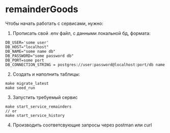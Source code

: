 # remainderGoods

Чтобы начать работать с сервисами, нужно:

1. Прописать свой .env файл, с данными локальной бд, формата:

```
DB_USER='some user'
DB_HOST="localhost"
DB_NAME="some name db"
DB_PASSWORD="some password db"
DB_PORT=some port
DB_CONNECTION_STRING = postgres://user:password@localhost:port/db name
```

2. Создать и наполнить таблицы:

```
make migrate_latest
make seed_run
```

3. Запустить требуемый сервис

```
make start_service_remainders
// or
make start_service_history
```

4. Производить соответсвующие запросы через postman или curl
